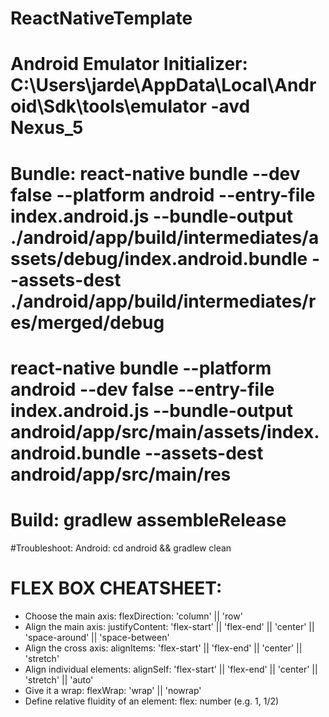 # ReactNativeTemplate

# Android Emulator Initializer: C:\Users\jarde\AppData\Local\Android\Sdk\tools\emulator -avd Nexus_5

# Bundle: react-native bundle --dev false --platform android --entry-file index.android.js --bundle-output ./android/app/build/intermediates/assets/debug/index.android.bundle --assets-dest ./android/app/build/intermediates/res/merged/debug

# react-native bundle --platform android --dev false --entry-file index.android.js --bundle-output android/app/src/main/assets/index.android.bundle --assets-dest android/app/src/main/res

# Build: gradlew assembleRelease

#Troubleshoot:
 Android: cd android && gradlew clean

# FLEX BOX CHEATSHEET:
- Choose the main axis:
flexDirection: 'column' || 'row'
- Align the main axis:
justifyContent: 'flex-start' || 'flex-end' || 'center' || 'space-around' || 'space-between'
- Align the cross axis:
alignItems: 'flex-start' || 'flex-end' || 'center' || 'stretch'
- Align individual elements:
alignSelf: 'flex-start' || 'flex-end' || 'center' || 'stretch' || 'auto'
- Give it a wrap:
flexWrap: 'wrap' || 'nowrap'
- Define relative fluidity of an element:
flex: number (e.g. 1, 1/2)
